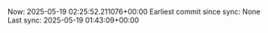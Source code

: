 Now: 2025-05-19 02:25:52.211076+00:00 Earliest commit since sync: None Last sync: 2025-05-19 01:43:09+00:00

